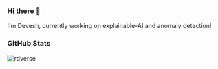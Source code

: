 ### Hi there 👋

I'm Devesh, currently working on explainable-AI and anomaly detection!


### GitHub Stats

![rdverse](https://github-readme-stats.vercel.app/api?username=yourusername&show_icons=true&theme=dark)
